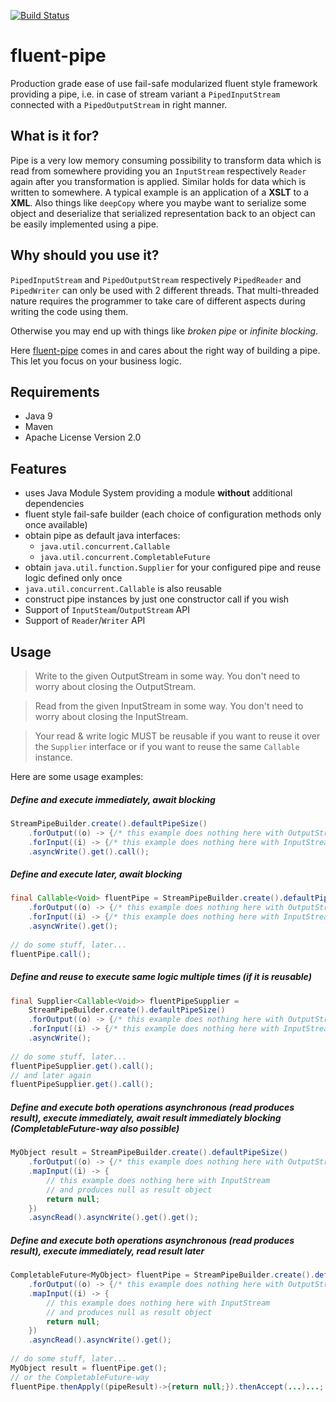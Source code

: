 [![Build Status](https://travis-ci.com/TypedBit/fluent-pipe.svg?branch=master)](https://travis-ci.com/TypedBit/fluent-pipe)
# fluent-pipe
Production grade ease of use fail-safe modularized fluent style framework providing a pipe, i.e. in case of stream variant a `PipedInputStream` connected with a `PipedOutputStream` in right manner.

## What is it for?
Pipe is a very low memory consuming possibility to transform data which is read from somewhere providing you an `InputStream` respectively `Reader` again after you transformation is applied. Similar holds for data which is written to somewhere. A typical example is an application of a **XSLT** to a **XML**. Also things like `deepCopy` where you maybe want to serialize some object and deserialize that serialized representation back to an object can be easily implemented using a pipe. 

## Why should you use it?
`PipedInputStream` and `PipedOutputStream` respectively `PipedReader` and `PipedWriter` can only be used with 2 different threads. That multi-threaded nature requires the programmer to take care of different aspects during writing the code using them.

Otherwise you may end up with things like *broken pipe* or *infinite blocking*.

Here [fluent-pipe](https://github.com/TypedBit/fluent-pipe) comes in and cares about the right way of building a pipe. This let you focus on your business logic.

## Requirements
* Java 9
* Maven
* Apache License Version 2.0

## Features
* uses Java Module System providing a module **without** additional dependencies
* fluent style fail-safe builder (each choice of configuration methods only once available)
* obtain pipe as default java interfaces:
    * `java.util.concurrent.Callable`
    * `java.util.concurrent.CompletableFuture`
* obtain `java.util.function.Supplier` for your configured pipe and reuse logic defined only once
* `java.util.concurrent.Callable` is also reusable
* construct pipe instances by just one constructor call if you wish
* Support of `InputSteam`/`OutputStream` API
* Support of `Reader`/`Writer` API

## Usage
> Write to the given OutputStream in some way. You don't need to worry about closing the OutputStream.

> Read from the given InputStream in some way. You don't need to worry about closing the InputStream.

> Your read & write logic MUST be reusable if you want to reuse it over the `Supplier` interface or if you want to reuse the same `Callable` instance.

Here are some usage examples:
##### Define and execute immediately, await blocking

```java
StreamPipeBuilder.create().defaultPipeSize()
	.forOutput((o) -> {/* this example does nothing here with OutputStream */})
	.forInput((i) -> {/* this example does nothing here with InputStream */})
	.asyncWrite().get().call();
```
##### Define and execute later, await blocking

```java
final Callable<Void> fluentPipe = StreamPipeBuilder.create().defaultPipeSize()
	.forOutput((o) -> {/* this example does nothing here with OutputStream */})
	.forInput((i) -> {/* this example does nothing here with InputStream */})
	.asyncWrite().get();
	
// do some stuff, later...
fluentPipe.call();	
```

##### Define and reuse to execute same logic multiple times (if it is reusable)

```java
final Supplier<Callable<Void>> fluentPipeSupplier =
	StreamPipeBuilder.create().defaultPipeSize()
	.forOutput((o) -> {/* this example does nothing here with OutputStream */})
	.forInput((i) -> {/* this example does nothing here with InputStream */})
	.asyncWrite();
	
// do some stuff, later...
fluentPipeSupplier.get().call();
// and later again
fluentPipeSupplier.get().call();
```

##### Define and execute both operations asynchronous (read produces result), execute immediately, await result immediately blocking (CompletableFuture-way also possible)

```java
MyObject result = StreamPipeBuilder.create().defaultPipeSize()
	.forOutput((o) -> {/* this example does nothing here with OutputStream */})
	.mapInput((i) -> {
		// this example does nothing here with InputStream
		// and produces null as result object
		return null;
	})
	.asyncRead().asyncWrite().get().get();
```

##### Define and execute both operations asynchronous (read produces result), execute immediately, read result later

```java
CompletableFuture<MyObject> fluentPipe = StreamPipeBuilder.create().defaultPipeSize()
	.forOutput((o) -> {/* this example does nothing here with OutputStream */})
	.mapInput((i) -> {
		// this example does nothing here with InputStream
		// and produces null as result object
		return null;
	})
	.asyncRead().asyncWrite().get();
	
// do some stuff, later...
MyObject result = fluentPipe.get();
// or the CompletableFuture-way
fluentPipe.thenApply((pipeResult)->{return null;}).thenAccept(...)...;
```